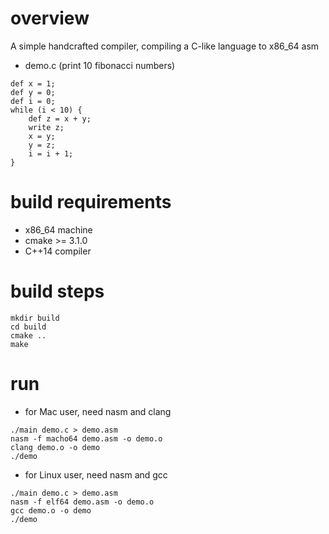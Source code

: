 # overview
A simple handcrafted compiler, compiling a C-like language to x86_64 asm
- demo.c (print 10 fibonacci numbers)
```
def x = 1;
def y = 0;
def i = 0;
while (i < 10) {
    def z = x + y;
    write z;
    x = y;
    y = z;
    i = i + 1;
}
```

# build requirements
- x86_64 machine
- cmake >= 3.1.0
- C++14 compiler

# build steps
```
mkdir build
cd build
cmake ..
make
```

# run
- for Mac user, need nasm and clang
```
./main demo.c > demo.asm
nasm -f macho64 demo.asm -o demo.o
clang demo.o -o demo
./demo
```
- for Linux user, need nasm and gcc
```
./main demo.c > demo.asm
nasm -f elf64 demo.asm -o demo.o
gcc demo.o -o demo
./demo
```

